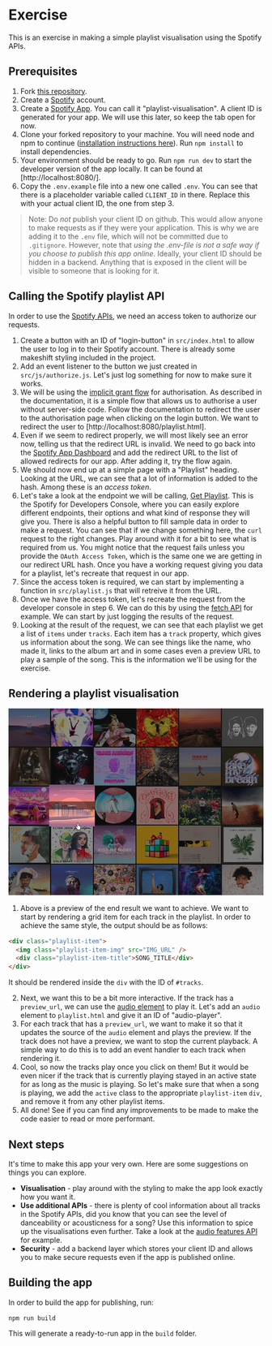 # Exercise

This is an exercise in making a simple playlist visualisation using the Spotify APIs.

## Prerequisites

1. Fork [this repository](https://github.com/zatine/playlist-visualisation).
2. Create a [Spotify](https://www.spotify.com/) account.
3. Create a [Spotify App](https://developer.spotify.com/documentation/general/guides/authorization/app-settings/). You can call it "playlist-visualisation". A client ID is generated for your app. We will use this later, so keep the tab open for now.
4. Clone your forked repository to your machine. You will need node and npm to continue ([installation instructions here](https://docs.npmjs.com/downloading-and-installing-node-js-and-npm)). Run `npm install` to install dependencies.
5. Your environment should be ready to go. Run `npm run dev` to start the developer version of the app locally. It can be found at [http://localhost:8080/].
6. Copy the `.env.example` file into a new one called `.env`. You can see that there is a placeholder variable called `CLIENT_ID` in there. Replace this with your actual client ID, the one from step 3.

> Note: Do _not_ publish your client ID on github. This would allow anyone to make requests as if they were your application. This is why we are adding it to the `.env` file, which will not be committed due to `.gitignore`. However, note that _using the .env-file is not a safe way if you choose to publish this app online_. Ideally, your client ID should be hidden in a backend. Anything that is exposed in the client will be visible to someone that is looking for it.

## Calling the Spotify playlist API

In order to use the [Spotify APIs](https://developer.spotify.com/documentation/web-api/reference/#/), we need an access token to authorize our requests.

1. Create a button with an ID of "login-button" in `src/index.html` to allow the user to log in to their Spotify account. There is already some makeshift styling included in the project.
2. Add an event listener to the button we just created in `src/js/authorize.js`. Let's just log something for now to make sure it works.
3. We will be using the [implicit grant flow](https://developer.spotify.com/documentation/general/guides/authorization/implicit-grant/) for authorisation. As described in the documentation, it is a simple flow that allows us to authorise a user without server-side code. Follow the documentation to redirect the user to the authorisation page when clicking on the login button. We want to redirect the user to [http://localhost:8080/playlist.html].
4. Even if we seem to redirect properly, we will most likely see an error now, telling us that the redirect URL is invalid. We need to go back into the [Spotify App Dashboard](https://developer.spotify.com/dashboard/) and add the redirect URL to the list of allowed redirects for our app. After adding it, try the flow again.
5. We should now end up at a simple page with a "Playlist" heading. Looking at the URL, we can see that a lot of information is added to the hash. Among these is an _access token_.
6. Let's take a look at the endpoint we will be calling, [Get Playlist](https://developer.spotify.com/console/get-playlist/). This is the Spotify for Developers Console, where you can easily explore different endpoints, their options and what kind of response they will give you. There is also a helpful button to fill sample data in order to make a request. You can see that if we change something here, the `curl` request to the right changes. Play around with it for a bit to see what is required from us. You might notice that the request fails unless you provide the `OAuth Access Token`, which is the same one we are getting in our redirect URL hash. Once you have a working request giving you data for a playlist, let's recreate that request in our app.
7. Since the access token is required, we can start by implementing a function in `src/playlist.js` that will retreive it from the URL.
8. Once we have the access token, let's recreate the request from the developer console in step 6. We can do this by using the [fetch API](https://developer.mozilla.org/en-US/docs/Web/API/Fetch_API) for example. We can start by just logging the results of the request.
9. Looking at the result of the request, we can see that each playlist we get a list of `items` under `tracks`. Each item has a `track` property, which gives us information about the song. We can see things like the name, who made it, links to the album art and in some cases even a preview URL to play a sample of the song. This is the information we'll be using for the exercise.

## Rendering a playlist visualisation

![Visualisation preview](./preview.jpg)

1. Above is a preview of the end result we want to achieve. We want to start by rendering a grid item for each track in the playlist. In order to achieve the same style, the output should be as follows:

```html
<div class="playlist-item">
  <img class="playlist-item-img" src="IMG_URL" />
  <div class="playlist-item-title">SONG_TITLE</div>
</div>
```

It should be rendered inside the `div` with the ID of `#tracks`.

2. Next, we want this to be a bit more interactive. If the track has a `preview_url`, we can use the [audio element](https://developer.mozilla.org/en-US/docs/Web/HTML/Element/audio) to play it. Let's add an `audio` element to `playlist.html` and give it an ID of "audio-player".
3. For each track that has a `preview_url`, we want to make it so that it updates the source of the `audio` element and plays the preview. If the track does not have a preview, we want to stop the current playback. A simple way to do this is to add an event handler to each track when rendering it.
4. Cool, so now the tracks play once you click on them! But it would be even nicer if the track that is currently playing stayed in an active state for as long as the music is playing. So let's make sure that when a song is playing, we add the `active` class to the appropriate `playlist-item` `div`, and remove it from any other playlist items.
5. All done! See if you can find any improvements to be made to make the code easier to read or more performant.

## Next steps

It's time to make this app your very own. Here are some suggestions on things you can explore.

- **Visualisation** - play around with the styling to make the app look exactly how you want it.
- **Use additional APIs** - there is plenty of cool information about all tracks in the Spotify APIs, did you know that you can see the level of danceability or acousticness for a song? Use this information to spice up the visualisations even further. Take a look at the [audio features API](https://developer.spotify.com/console/get-audio-features-several-tracks/) for example.
- **Security** - add a backend layer which stores your client ID and allows you to make secure requests even if the app is published online.

## Building the app

In order to build the app for publishing, run:

```
npm run build
```

This will generate a ready-to-run app in the `build` folder.

